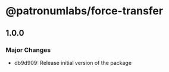 # @patronumlabs/force-transfer

## 1.0.0

### Major Changes

- db9d909: Release initial version of the package
